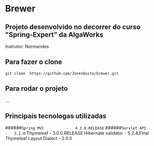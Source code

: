 # Brewer

## Projeto desenvolvido no decorrer do curso "Spring-Expert" da AlgaWorks

Instrutor: Normandes

## Para fazer o clone
`git clone  https://github.com/JonesQuito/brewer.git`

## Para rodar o projeto
...

## Principais tecnologas utilizadas
######`Spring MVC          -   4.3.0.RELEASE`
######`Servlet API         -   3.1.0`
Thymeleaf           -   3.0.0.RELEASE
Hibernate validator -   5.2.4.Final
Thymeleaf Layout Dialect - 2.0.0
